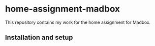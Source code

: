 # home-assignment-madbox

This repository contains my work for the home assignment for Madbox.

## Installation and setup
